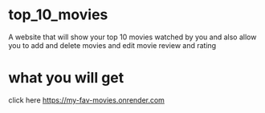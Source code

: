 # top_10_movies
A website that will show your top 10 movies watched by you and also allow you to add and delete movies and edit movie review and rating
# what you will get
click here https://my-fav-movies.onrender.com

